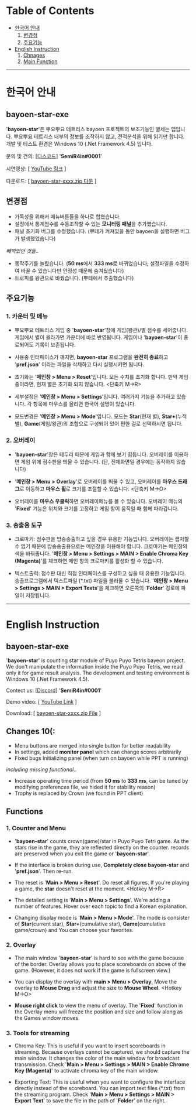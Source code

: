 # Table of Contents
- [한국어 안내](#korean)
   1. [변경점](#korean-changes)
   2. [주요기능](#korean-functions)
- [English Instruction](#english)  
   1. [Chnages](#english-changes)
   2. [Main Function](#english-functions)

* * *
<a name="korean"> </a>
# 한국어 안내
## bayoen-star-exe
'**bayoen-star**'은 뿌요뿌요 테트리스 bayoen 프로젝트의 보조기능인 별세는 앱입니다. 뿌요뿌요 테트리스 내부의 정보를 조작하지 않고, 전적분석을 위해 읽기만 합니다. 개발 및 테스트 환경은 Windows 10 (.Net Framework 4.5) 입니다.

문의 및 건의: [[디스코드](https://discord.gg/rxW5UKx)] '**SemiR4in#0001**'

시연영상: [ [YouTube 링크](https://www.youtube.com/playlist?list=PLK_vOCD9v3gUABMGU1R_VNhv5_s-LctnE) ]

다운로드: [ [bayoen-star-xxxx.zip 다운](https://github.com/bayoen/bayoen-star-exe/releases/latest) ]

<a name="korean-changes"> </a>
## 변경점

- 가독성을 위해서 메뉴버튼들을 하나로 합쳤습니다.
- 설정에서 통계점수를 수동조작할 수 있는 **모니터링 패널**을 추가했습니다.
- 패널 초기화 버그를 수정했습니다.  (뿌테가 켜져있을 동안 bayoen을 실행하면 버그가 발생했었습니다)

*빼먹었던 것들..*

- 동작주기를 늘렸습니다. (**50 ms**에서 **333 ms**로 바뀌었습니다; 설정파일을 수정하여 바꿀 수 있습니다만 안정성 때문에 숨겨뒀습니다)
- 트로피를 왕관으로 바꿨습니다. (뿌테에서 추출했습니다)

<a name="korean-functions"> </a>
## 주요기능
### 1. 카운터 및 메뉴
- 뿌요뿌요 테트리스 게임 중 '**bayoen-star**'창에 게임(왕관)/별 점수를 세어줍니다. 게임에서 별이 올라가면 카운터에 바로 반영됩니다. 게임이나 '**bayoen-star**'이 종료되어도 기록이 보존됩니다.

- 사용중 인터페이스가 깨지면, **bayoen-star** 프로그램을 **완전히 종료**하고 '**pref.json**' 이라는 파일을 삭제하고 다시 실행시키면 됩니다.

- 초기화는 '**메인창 > Menu > Reset**'입니다. 모든 수치를 초기화 합니다. 만약 게임 중이라면, 현재 별은 초기화 되지 않습니다. <단축키 M→R>

- 세부설정은 '**메인창 > Menu > Settings**'입니다. 여러가지 기능을 추가하고 있습니다. 각 항목에 마우스를 올리면 한국어 설명이 있습니다.

- 모드변경은 '**메인창 > Menu > Mode**'입니다. 모드는 **Star**(현재 별), **Star+**(누적 별), **Game**(게임/왕관)의 조합으로 구성되어 있어 편한 걸로 선택하시면 됩니다.

### 2. 오버레이
- '**bayoen-star**'창은 테두리 때문에 게임과 함께 보기 힘듭니다. 오버레이를 이용하면 게임 위에 점수판을 띄울 수 있습니다. (단, 전체화면일 경우에는 동작하지 않습니다)

- '**메인창 > Menu > Overlay**'로 오버레이를 띄울 수 있고, 오버레이를 **마우스 드래그**로 이동하고 **마우스 휠**로 크기를 조절할 수 있습니다. <단축키 M→O>

- 오버레이를 **마우스 우클릭**하면 오버레이메뉴를 볼 수 있습니다. 오버레이 메뉴의 '**Fixed**' 기능은 위치와 크기를 고정하고 게임 창이 움직일 때 함께 따라갑니다.

### 3. 송출용 도구
- 크로마키: 점수판을 방송송출하고 싶을 경우 유용한 기능입니다. 오버레이는 캡처할 수 없기 때문에 방송송출용으로는 메인창을 이용해야 합니다. 크로마키는 메인창의 색을 바꿔줍니다. '**메인창 > Menu > Settings > MAIN > Enable Chroma Key (Magenta)**'를 체크하면 메인 창의 크로마키를 활성화 할 수 있습니다. 

- 텍스트출력: 점수판 대신 직접 인터페이스를 구성하고 싶을 때 유용한 기능입니다. 송출프로그램에서 텍스트파일 (\*.txt) 파일을 불러올 수 있습니다. '**메인창 > Menu > Settings > MAIN > Export Texts**'을 체크하면 오른쪽의 '**Folder**' 경로에 파일이 저장됩니다.


* * *
<a name="english"> </a>
# English Instruction 
## bayoen-star-exe
'**bayoen-star**' is counting star module of Puyo Puyo Tetris bayeon project. We don't manipulate the information inside the Puyo Puyo Tetris, we read only it for game result analysis. The development and testing environment is Windows 10 (.Net Framework 4.5).

Contect us: [[Discord](https://discord.gg/rxW5UKx)] '**SemiR4in#0001**'

Demo video: [ [YouTube Link](https://www.youtube.com/playlist?list=PLK_vOCD9v3gUABMGU1R_VNhv5_s-LctnE) ]

Download: [ [bayoen-star-xxxx.zip File](https://github.com/bayoen/bayoen-star-exe/releases/latest) ]

<a name="english-changes"> </a>
## Changes 10(:

- Menu buttons are merged into single button for better readability
- In settings, added **monitor panel** which can change scores arbitrarily
- Fixed bugs Initializing panel (when turn on bayoen while PPT is running)

*including missing functional..*

- Increase operating time period (from **50 ms** to **333 ms**, can be tuned by modifying preferences file, we hided it for stability reason)
- Trophy is replaced by Crown (we found in PPT client)

<a name="english-functions"> </a>
## Functions
### 1. Counter and Menu
- '**bayoen-star**' counts crown(game)/star in Puyo Puyo Tetri game. As the stars rise in the game, they are reflected directly on the counter. records are preserved when you exit the game or '**bayoen-star**'.

- If the interface is broken during use, **Completely close bayoen-star** and '**pref.json**'. Then re-run.

- The reset is '**Main > Menu > Reset**'. Do reset all figures. If you're playing a game, the **star** doesn't reset at the moment. <Hotkey M→R>

- The detailed setting is '**Main > Menu > Settings**'. We're adding a number of features. Hover over each topic to find a Korean explanation.

- Changing display mode is '**Main > Menu > Mode**'. The mode is consister of **Star**(current star), **Star+**(cumulative star), **Game**(cumulative game/crown) and You can choose your favorites.

### 2. Overlay
- The main window '**bayoen-star**' is hard to see with the game because of the border. Overlay allows you to place scoreboards on above of the game. (However, it does not work if the game is fullscreen view.)

- You can display the overlay with **main > Menu > Overlay**, Move the overlay to **Mouse Drag** and adjust the size to **Mouse Wheel**. <Hotkey M→O>

- **Mouse right click** to view the menu of overlay. The '**Fixed**' function in the Overlay menu will freeze the position and size and follow along as the Games window moves.

### 3. Tools for streaming
- Chroma Key: This is useful if you want to insert scoreboards in streaming. Because overlays cannot be captured, we should capture the main window. It changes the color of the main window for broadcast transmission. Check '**Main > Menu > Settings > MAIN > Enable Chrome Key (Magenta)**' to activate chroma key of the main window.

- Exporting Text: This is useful when you want to configure the interface directly instead of the scoreboard. You can import text files (\*.txt) from the streaming program. Check '**Main > Menu > Settings > MAIN > Export Text**' to save the file in the path of '**Folder**' on the right.
